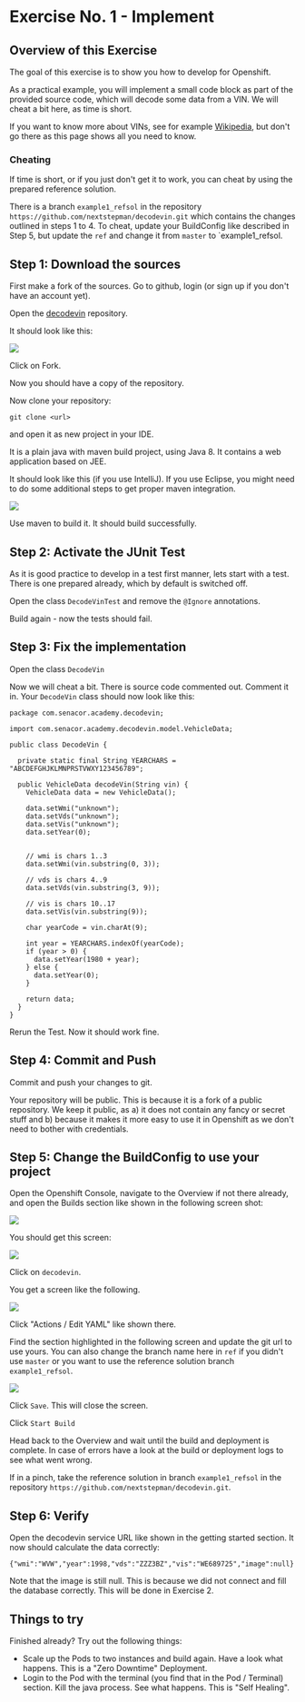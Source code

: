 # Exercise No. 1 - Implement

## Overview of this Exercise

The goal of this exercise is to show you how to develop for Openshift. 

As a practical example, you will implement a small code block as part of the provided source code, which will decode some data from a VIN. We will cheat a bit here, as time is short. 

If you want to know more about VINs, see for example [Wikipedia](https://en.wikipedia.org/wiki/Vehicle_identification_number), but don't go there as this page shows all you need to know. 

### Cheating

If time is short, or if you just don't get it to work, you can cheat by using the prepared reference solution.

There is a branch `example1_refsol` in the repository `https://github.com/nextstepman/decodevin.git` which contains the changes outlined in steps 1 to 4.  To cheat, update your BuildConfig like described in Step 5, but update the `ref` and change it from `master` to `example1_refsol. 

## Step 1: Download the sources

First make a fork of the sources. Go to github, login (or sign up if you don't have an account yet). 

Open the [decodevin](https://github.com/nextstepman/decodevin) repository.

It should look like this:

![](github.png)

Click on Fork.

Now you should have a copy of the repository. 

Now clone your repository:

```
git clone <url>
```

and open it as new project in your IDE. 

It is a plain java with maven build project, using Java 8. It contains a web application based on JEE.

It should look like this (if you use IntelliJ). If you use Eclipse, you might need to do some additional steps to get proper maven integration. 

![](project.png)

Use maven to build it. It should build successfully. 

## Step 2: Activate the JUnit Test

As it is good practice to develop in a test first manner, lets start with a test. There is one prepared already, which by default is switched off. 

Open the class `DecodeVinTest` and remove the `@Ignore` annotations. 

Build again - now the tests should fail. 

## Step 3: Fix the implementation

Open the class `DecodeVin`

Now we will cheat a bit. There is source code commented out. Comment it in. 
Your `DecodeVin` class should now look like this:

```
package com.senacor.academy.decodevin;

import com.senacor.academy.decodevin.model.VehicleData;

public class DecodeVin {

  private static final String YEARCHARS = "ABCDEFGHJKLMNPRSTVWXY123456789";

  public VehicleData decodeVin(String vin) {
    VehicleData data = new VehicleData();

    data.setWmi("unknown");
    data.setVds("unknown");
    data.setVis("unknown");
    data.setYear(0);


    // wmi is chars 1..3
    data.setWmi(vin.substring(0, 3));

    // vds is chars 4..9
    data.setVds(vin.substring(3, 9));

    // vis is chars 10..17
    data.setVis(vin.substring(9));

    char yearCode = vin.charAt(9);

    int year = YEARCHARS.indexOf(yearCode);
    if (year > 0) {
      data.setYear(1980 + year);
    } else {
      data.setYear(0);
    }

    return data;
  }
}
```

Rerun the Test. Now it should work fine.

## Step 4: Commit and Push

Commit and push your changes to git.

Your repository will be public. This is because it is a fork of a public repository. We keep it public, as a) it does not contain any fancy or secret stuff and b) because it makes it more easy to use it in Openshift as we don't need to bother with credentials. 

## Step 5: Change the BuildConfig to use your project

Open the Openshift Console, navigate to the Overview if not there already, and open the Builds section like shown in the following screen shot:

![](Builds.png)

You should get this screen:

![](BuildList.png)

Click on `decodevin`.

You get a screen like the following. 

![](OpenYaml.png)

Click "Actions / Edit YAML" like shown there.

Find the section highlighted in the following screen and update the git url to use yours. You can also change the branch name here in `ref` if you didn't use `master` or you want to use the reference solution branch `example1_refsol`.

![](GitUrl.png)

Click `Save`. This will close the screen.

Click `Start Build`

Head back to the Overview and wait until the build and deployment is complete. In case of errors have a look at the build or deployment logs to see what went wrong. 

If in a pinch, take the reference solution in branch `example1_refsol` in the repository `https://github.com/nextstepman/decodevin.git`.

## Step 6: Verify

Open the decodevin service URL like shown in the getting started section. It now should calculate the data correctly:

```
{"wmi":"WVW","year":1998,"vds":"ZZZ3BZ","vis":"WE689725","image":null}
```

Note that the image is still null. This is because we did not connect and fill the database correctly. This will be done in Exercise 2.

## Things to try

Finished already? Try out the following things:

* Scale up the Pods to two instances and build again. Have a look what happens. This is a "Zero Downtime" Deployment. 
* Login to the Pod with the terminal (you find that in the Pod / Terminal) section. Kill the java process. See what happens. This is "Self Healing". 
